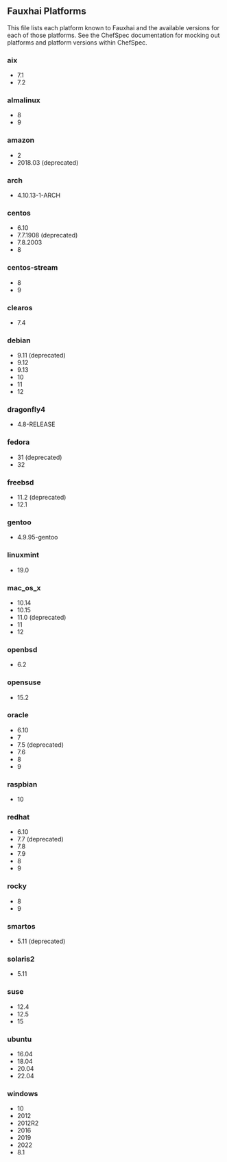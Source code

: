 ## Fauxhai Platforms

This file lists each platform known to Fauxhai and the available versions for each of those platforms. See the ChefSpec documentation for mocking out platforms and platform versions within ChefSpec.

### aix

- 7.1
- 7.2

### almalinux

- 8
- 9

### amazon

- 2
- 2018.03 (deprecated)

### arch

- 4.10.13-1-ARCH

### centos

- 6.10
- 7.7.1908 (deprecated)
- 7.8.2003
- 8

### centos-stream

- 8
- 9

### clearos

- 7.4

### debian

- 9.11 (deprecated)
- 9.12
- 9.13
- 10
- 11
- 12

### dragonfly4

- 4.8-RELEASE

### fedora

- 31 (deprecated)
- 32

### freebsd

- 11.2 (deprecated)
- 12.1

### gentoo

- 4.9.95-gentoo

### linuxmint

- 19.0

### mac_os_x

- 10.14
- 10.15
- 11.0 (deprecated)
- 11
- 12

### openbsd

- 6.2

### opensuse

- 15.2

### oracle

- 6.10
- 7
- 7.5 (deprecated)
- 7.6
- 8
- 9

### raspbian

- 10

### redhat

- 6.10
- 7.7 (deprecated)
- 7.8
- 7.9
- 8
- 9

### rocky

- 8
- 9

### smartos

- 5.11 (deprecated)

### solaris2

- 5.11

### suse

- 12.4
- 12.5
- 15

### ubuntu

- 16.04
- 18.04
- 20.04
- 22.04

### windows

- 10
- 2012
- 2012R2
- 2016
- 2019
- 2022
- 8.1
